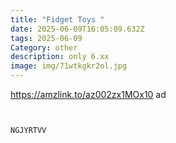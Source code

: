 ```yaml
---
title: "Fidget Toys "
date: 2025-06-09T16:05:09.632Z
tags: 2025-06-09
Category: other
description: only 6.xx
image: img/71wtkgkr2ol.jpg
---
```

https://amzlink.to/az002zx1MOx10  ad  

<pre><code class="language-js" data-prismjs-copy="Click to Copy"><!--StartFragment-->

NGJYRTVV

<!--EndFragment--></code></pre>
